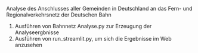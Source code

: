 Analyse des Anschlusses aller Gemeinden in Deutschland an das Fern- und Regionalverkehrsnetz der Deutschen Bahn

1. Ausführen von Bahnnetz Analyse.py zur Erzeugung der Analyseergbnisse
2. Ausführen von run_streamlit.py, um sich die Ergebnisse im Web anzusehen
